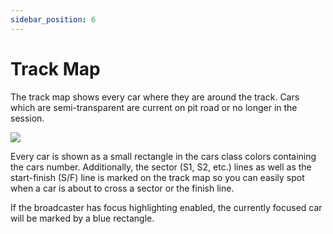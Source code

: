 ```yaml
---
sidebar_position: 6
---
```


# Track Map

The track map shows every car where they are around the track. Cars which are semi-transparent are current on pit road
or no longer in the session.

![](/img/lt-room-track-map.png)

Every car is shown as a small rectangle in the cars class colors containing the cars number. Additionally, the sector
(S1, S2, etc.) lines as well as the start-finish (S/F) line is marked on the track map so you can easily spot when a
car is about to cross a sector or the finish line.

If the broadcaster has focus highlighting enabled, the currently focused car will be marked by a blue rectangle.
